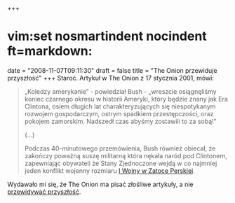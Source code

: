 +++
# vim:set nosmartindent nocindent ft=markdown:
date = "2008-11-07T09:11:30"
draft = false
title = "The Onion przewiduje przyszłość"
+++
Staroć. Artykuł w The Onion z 17 stycznia 2001, mówi:

> „Koledzy amerykanie” - powiedział Bush - „wreszcie osiągnęliśmy koniec
> czarnego okresu w historii Ameryki, który będzie znany jak Era Clintona, osiem
> długich lat charakteryzujących się niespotykanym rozwojem gospodarczym, ostrym
> spadkiem przestępczości, oraz pokojem zamorskim. Nadszedł czas abyśmy
> zostawili to za sobą!”
>  
> (...)  
>   
> Podczas 40-minutowego przemówienia, Bush również obiecał, że zakończy poważną
> suszę militarną która nękała naród pod Clintonem, zapewniając obywateli że
> Stany Zjednoczone wejdą w co najmniej jeden konflikt wojenny rozmiaru [I Wojny
> w Zatoce Perskiej][wojna].

Wydawało mi się, że The Onion ma pisać złośliwe artykuły, a nie [przewidywać
przyszłość][onion].

[wojna]: http://pl.wikipedia.org/wiki/I_wojna_w_Zatoce_Perskiej
[onion]: http://www.theonion.com/content/node/28784
